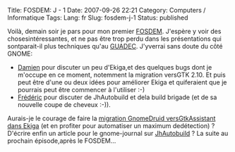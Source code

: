 Title: FOSDEM: J - 1
Date: 2007-09-26 22:21
Category: Computers / Informatique
Tags:
Lang: fr
Slug: fosdem-j-1
Status: published

Voilà, demain soir je pars pour mon premier [FOSDEM](\%22http://www.fosdem.org/2007/\%22). J'espère y voir des chosesintéressantes, et ne pas être trop perdu dans les présentations qui sontparait-il plus techniques qu'au [GUADEC](\%22http://guadec.org/\%22). J'yverrai sans doute du côté GNOME:

-   [Damien](\%22http://blog.ekiga.net/\%22) pour discuter un peu d'Ekiga,et des quelques bugs dont je m'occupe en ce moment, notemment la migration versGTK 2.10. Et puis peut être d'une ou deux idées pour améliorer Ekiga et quiferaient que je pourrais peut être commencer à l'utiliser :-)
-   [Frédéric](\%22http://www.0d.be/\%22) pour discuter de JhAutobuild et dela build brigade (et de sa nouvelle coupe de cheveux :-)).

Aurais-je le courage de faire la [migration GnomeDruid versGtkAssistant dans Ekiga](\%22http://bugzilla.gnome.org/show_bug.cgi?id=361135\%22) (et en profiter pour automatiser un maximum dedétection) ? D'écrire enfin un article pour le gnome-journal sur [JhAutobuild](\%22http://jhbuild.bxlug.be/\%22) ? La suite au prochain épisode,après le FOSDEM...

